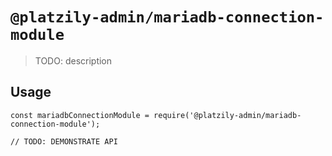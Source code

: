 # `@platzily-admin/mariadb-connection-module`

> TODO: description

## Usage

```
const mariadbConnectionModule = require('@platzily-admin/mariadb-connection-module');

// TODO: DEMONSTRATE API
```

